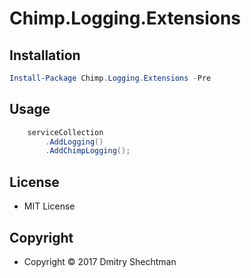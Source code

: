# Chimp.Logging.Extensions

## Installation

```powershell
Install-Package Chimp.Logging.Extensions -Pre
```

## Usage

```csharp
    serviceCollection
        .AddLogging()
        .AddChimpLogging();
```

## License

* MIT License

## Copyright

* Copyright © 2017 Dmitry Shechtman

